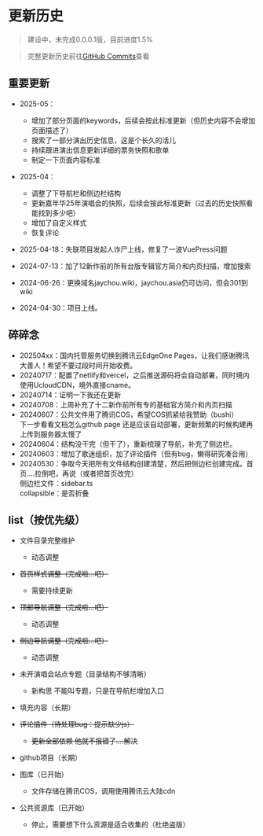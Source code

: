 # 更新历史

>建设中，未完成0.0.0.1版，目前进度1.5%

>完整更新历史前往[GitHub Commits](https://github.com/y-cyfor/JayChou-wiki/commits/main/)查看

## 重要更新
- 2025-05：
    - 增加了部分页面的keywords，后续会按此标准更新（但历史内容不会增加页面描述了）
    - 搜索了一部分演出历史信息，这是个长久的活儿
    - 持续跟进演出信息更新详细的票务快照和歌单
    - 制定一下页面内容标准

- 2025-04：
    - 调整了下导航栏和侧边栏结构
    - 更新嘉年华25年演唱会的快照，后续会按此标准更新（过去的历史快照看能找到多少吧）
    - 增加了自定义样式
    - 恢复评论

- 2025-04-18：失联项目发起人诈尸上线，修复了一波VuePress问题

- 2024-07-13：加了12新作前的所有台版专辑官方简介和内页扫描，增加搜索

- 2024-06-26：更换域名jaychou.wiki，jaychou.asia仍可访问，但会301到wiki

- 2024-04-30：项目上线。


## 碎碎念
- 202504xx：国内托管服务切换到腾讯云EdgeOne Pages，让我们感谢腾讯大善人！希望不要过段时间开始收费。
- 20240717：配置了netlify和vercel，之后推送源码将会自动部署，同时境内使用UcloudCDN，境外直接cname。
- 20240714：证明一下我还在更新
- 20240708：上周补充了十二新作前所有专的基础官方简介和内页扫描
- 20240607：公共文件用了腾讯COS，希望COS抓紧给我赞助（bushi）<br> 下一步看看文档怎么github page 还是应该自动部署，更新频繁的时候构建再上传到服务器太慢了
- 20240604：结构没干完（但干了），重新梳理了导航，补充了侧边栏。
- 20240603：增加了歌迷组织，加了评论插件（但有bug，懒得研究凑合用）
- 20240530：争取今天把所有文件结构创建清楚，然后把侧边栏创建完成。首页....拉倒吧，再说（或者把首页改完）<br>
侧边栏文件：sidebar.ts<br>
collapsible：是否折叠


## list（按优先级）
- 文件目录完整维护
    - 动态调整

- ~~首页样式调整（完成啦...吧）~~
    - 需要持续更新
- ~~顶部导航调整（完成啦...吧）~~
    - 动态调整
- ~~侧边导航调整（完成啦...吧）~~
    - 动态调整

- 未开演唱会站点专题（目录结构不够清晰）
    - 新构思  不能叫专题，只是在导航栏增加入口

- 填充内容（长期）

- ~~评论插件（待处理bug：提示缺少js）~~
    - ~~更新全部依赖 他就不报错了....解决~~

- github项目（长期）

- 图库（已开始）
    - 文件存储在腾讯COS，调用使用腾讯云大陆cdn

- 公共资源库（已开始）
    - 停止，需要想下什么资源是适合收集的（杜绝盗版）